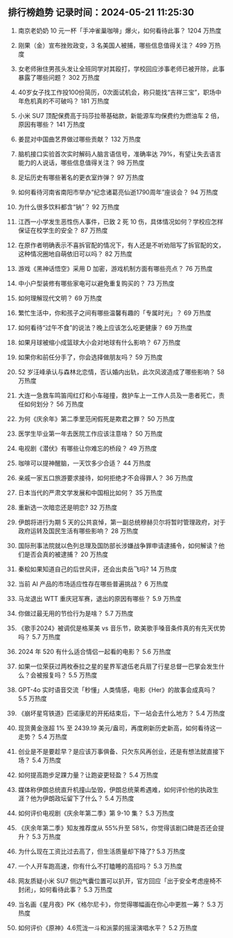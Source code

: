 
## 排行榜趋势 记录时间：2024-05-21 11:25:30
  
  1. 南京老奶奶 10 元一杯「手冲雀巢咖啡」爆火，如何看待此事？ 1204 万热度
    
  2. 刚果（金）宣布挫败政变，3 名美国人被捕，哪些信息值得关注？ 499 万热度
    
  3. 女老师揪住男孩头发让全班同学对其殴打，学校回应涉事老师已被开除，此事暴露了哪些问题？ 302 万热度
    
  4. 40岁女子找工作投100份简历，0次面试机会，称只能找“吉祥三宝”，职场中年危机真的不可破吗？ 181 万热度
    
  5. 小米 SU7 顶配保费高于玛莎拉蒂基础款，新能源车均保费约为燃油车 2 倍，原因有哪些？ 141 万热度
    
  6. 姜昆对中国曲艺界做过哪些贡献？ 132 万热度
    
  7. 脑机接口实验首次实时解码人脑言语信号，准确率达 79%，有望让失去语言能力的人说话，哪些信息值得关注？ 98 万热度
    
  8. 足坛历史有哪些著名的更衣室炸弹？ 97 万热度
    
  9. 如何看待河南省南阳市举办“纪念诸葛亮仙逝1790周年”座谈会？ 94 万热度
    
  10. 为什么很多饮料都含“钠”？ 92 万热度
    
  11. 江西一小学发生恶性伤人事件，已致 2 死 10 伤，具体情况如何？学校应怎样保证在校学生的安全？ 87 万热度
    
  12. 在原作者明确表示不喜拆官配的情况下，有人还是不听劝阻写了拆官配的文，这种情况圈地自萌依旧可以吗？ 82 万热度
    
  13. 游戏《黑神话悟空》采用 D 加密，游戏机制方面有哪些亮点？ 76 万热度
    
  14. 中小户型装修有哪些家电可以避免重复购买的？ 73 万热度
    
  15. 如何理解现代文明？ 69 万热度
    
  16. 繁忙生活中，你和孩子之间有哪些温馨有趣的「专属时光」？ 69 万热度
    
  17. 如何看待“过午不食”的说法？晚上应该怎么吃更健康？ 69 万热度
    
  18. 如果月球被缩小成篮球大小会对地球有什么影响？ 67 万热度
    
  19. 如果你和前任分手了，你会选择做朋友吗？ 59 万热度
    
  20. 52 岁汪峰承认与森林北恋情，否认婚内出轨，此次风波造成了哪些影响？ 58 万热度
    
  21. 大连一急救车鸣笛闯红灯和小车碰撞，救护车上一工作人员及一患者死亡，责任如何划分？ 56 万热度
    
  22. 为何《庆余年》第二季里范闲假死是欺君之罪？ 50 万热度
    
  23. 医学生毕业第一年去医院工作应该注意啥？ 50 万热度
    
  24. 电视剧《潜伏》有哪些让你难忘的桥段？ 49 万热度
    
  25. 咖啡可以提神醒脑，一天饮多少合适？ 44 万热度
    
  26. 亲戚一家五口旅游要求接待，如何拒绝才不会得罪人？ 36 万热度
    
  27. 日本当代的严肃文学发展和中国相比如何？ 35 万热度
    
  28. 重新选一次暗恋还是明恋? 32 万热度
    
  29. 伊朗将进行为期 5 天的公共哀悼，第一副总统穆赫贝尔将暂时管理政府，对于政府运转及国民生活有哪些影响？ 28 万热度
    
  30. 国际刑事法院就以色列总理及国防部长涉嫌战争罪申请逮捕令，如何解读？他们是否会真的被逮捕？ 20 万热度
    
  31. 秦桧如果知道自己的后世风评，还会出卖岳飞吗? 14 万热度
    
  32. 当前 AI 产品的市场适应性存在哪些普遍挑战？ 6 万热度
    
  33. 马龙退出 WTT 重庆冠军赛，退出的原因有哪些？ 5.9 万热度
    
  34. 你做过最无用的节俭行为是啥？ 5.7 万热度
    
  35. 《歌手2024》被调侃是格莱美 vs 音乐节，欧美歌手嗓音条件真的有先天优势吗？ 5.7 万热度
    
  36. 2024 年 520 有什么适合情侣一起看的电影？ 5.6 万热度
    
  37. 如果一位荣获过两枚泰拉之星的星界军退伍老兵扇了行星总督一巴掌会发生什么？会被报复吗？ 5.5 万热度
    
  38. GPT-4o 实时语音交流「秒懂」人类情感，电影《Her》的故事会成真吗？ 5.5 万热度
    
  39. 《崩坏星穹铁道》匹诺康尼的开拓结束后，下一站会去什么地方？ 5.4 万热度
    
  40. 现货黄金涨超 1% 至 2439.19 美元/盎司，再度刷新历史新高，如何看待这一走势？ 5.4 万热度
    
  41. 创业是不是要趁早？是应该万事俱备、只欠东风再创业，还是有想法就直接下场？ 5.4 万热度
    
  42. 如何提高跑步足踝力量？让跑姿更轻盈？ 5.4 万热度
    
  43. 媒体称伊朗总统直升机撞山坠毁，伊朗总统莱希遇难，如何评价他的执政生涯？他为伊朗政坛留下了什么？ 5.4 万热度
    
  44. 如何评价电视剧《庆余年第二季》第 9-10 集？ 5.3 万热度
    
  45. 《庆余年第二季》知友推荐度从 55%升至 58%，你觉得该剧口碑是否还会提升？ 5.3 万热度
    
  46. 为什么现在工资比过去高了，但生活质量却下降了? 5.3 万热度
    
  47. 一个人开车跑高速，你有什么不打瞌睡的高招吗？ 5.3 万热度
    
  48. 网友质疑小米 SU7 侧边气囊位置可以扒开，官方回应「出于安全考虑座椅不封闭」，如何看待此事？ 5.3 万热度
    
  49. 当名画《星月夜》PK《格尔尼卡》，你觉得哪幅画在你心中更胜一筹？ 5.3 万热度
    
  50. 如何评价《原神》4.6荒泷一斗和派蒙的摇滚演唱水平？ 5.2 万热度
    
